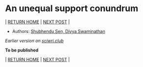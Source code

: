 # An unequal support conundrum 

| [RETURN HOME](https://github.com/wiscsg/wis-csg-2018) | [NEXT POST](./part-2-gender-bias-myth-or-fact.md) |

- Authors: [Shubhendu Sen, Divya Swaminathan](./authors_contributors.md)

*Earlier version on [sciwri.club](https://www.sciwri.club/wp-content/uploads/2019/03/CGS-WiS_Team1_20190308-2.pdf)*

**To be published**

| [RETURN HOME](https://github.com/wiscsg/wis-csg-2018) | [NEXT POST](./part-2-gender-bias-myth-or-fact.md) |
